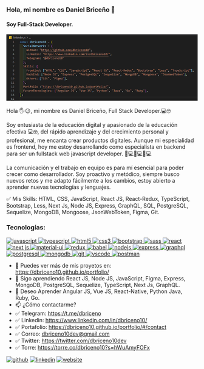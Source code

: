 ### Hola, mi nombre es Daniel Briceño 👋

#### Soy Full-Stack Developer.

<img src="./img/linkedin-baner.png"/>

Hola 🖐️😉, mi nombre es Daniel Briceño, Full Stack Developer.💻🤓

Soy entusiasta de la educación digital y apasionado de la educación efectiva 💻🤓, del rápido aprendizaje y del crecimiento personal y profesional, me encanta crear productos digitales. Aunque mi especialidad es frontend, hoy me estoy desarrollando como especialista en backend para ser un fullstack web javascript developer. 📲💻📲💻📲💻

La comunicación y el trabajo en equipo es para mí esencial para poder crecer como desarrollador. Soy proactivo y metódico, siempre busco nuevos retos y me adapto fácilmente a los cambios, estoy abierto a aprender nuevas tecnologías y lenguajes.

✅ Mis Skills: HTML, CSS, JavaScript, React JS, React-Redux, TypeScript, Bootstrap, Less, Next Js, Node JS, Express, GraphQL, SQL, PostgreSQL, Sequelize, MongoDB, Mongoose, JsonWebToken, Figma, Git.

<h3 align="left">Tecnologías:</h3>
<p align="left">  <a href="https://developer.mozilla.org/en-US/docs/Web/JavaScript" target="_blank"> <img src="https://upload.wikimedia.org/wikipedia/commons/thumb/9/99/Unofficial_JavaScript_logo_2.svg/1024px-Unofficial_JavaScript_logo_2.svg.png" alt="javascript" title="JavaScript" width="40" height="40"/> </a> 
<a href="https://www.typescriptlang.org/" target="_blank"> <img src="https://upload.wikimedia.org/wikipedia/commons/thumb/4/4c/Typescript_logo_2020.svg/1200px-Typescript_logo_2020.svg.png" alt="typescript" title="TypeScript" width="40" height="40"/> </a>
<a href="https://www.w3.org/html/" target="_blank"> <img src="https://upload.wikimedia.org/wikipedia/commons/thumb/3/38/HTML5_Badge.svg/600px-HTML5_Badge.svg.png" alt="html5" title="HTML5" width="40" height="40"/> </a>
<a href="https://www.w3schools.com/css/" target="_blank"> <img src="https://cdn4.iconfinder.com/data/icons/social-media-logos-6/512/121-css3-512.png" alt="css3" title="CSS3" width="40" height="40"/> </a> 
<a href="https://getbootstrap.com" target="_blank"> <img src="https://upload.wikimedia.org/wikipedia/commons/thumb/b/b2/Bootstrap_logo.svg/1024px-Bootstrap_logo.svg.png" alt="bootstrap" title="Bootstrap" width="40" height="40"/> </a> 
<a href="https://sass-lang.com" target="_blank"> <img src="https://upload.wikimedia.org/wikipedia/commons/thumb/9/96/Sass_Logo_Color.svg/1280px-Sass_Logo_Color.svg.png" alt="sass" title="Sass" width="40" height="40"/> </a>
<a href="https://reactjs.org/" target="_blank"> <img src="https://seeklogo.com/images/R/react-logo-7B3CE81517-seeklogo.com.png" alt="react" title="React Js" width="40" height="40"/> </a> 
<!-- <a href="https://reactnative.dev/" target="_blank"> <img src="https://reactnative.dev/img/header_logo.svg" alt="reactnative" width="40" height="40"/> </a>  -->
<a href="https://nextjs.org/" target="_blank"> <img src="https://upload.wikimedia.org/wikipedia/commons/thumb/8/8e/Nextjs-logo.svg/207px-Nextjs-logo.svg.png" alt="next js" title="Next Js" width="40" height="40"/> </a>
<a href="https://mui.com/" target="_blank"> <img src="https://dbriceno10.github.io/portfolio/static/media/material-ui-1.fd510ed8.svg" alt="material-ui" title="Material UI" width="40" height="40"/> </a>
<a href="https://redux.js.org" target="_blank"> <img src="https://seeklogo.com/images/R/redux-logo-9CA6836C12-seeklogo.com.png" alt="redux" title="Redux" width="40" height="40"/> </a> 
<a href="https://babeljs.io/" target="_blank"> <img src="https://www.vectorlogo.zone/logos/babeljs/babeljs-icon.svg" alt="babel" title="Babel" width="40" height="40"/> </a>
<a href="https://nodejs.org" target="_blank"> <img src="https://cdn.pixabay.com/photo/2015/04/23/17/41/node-js-736399_960_720.png" alt="nodejs" title="Node Js" height="40"/> </a>
<a href="https://expressjs.com" target="_blank"> <img src="https://i.cloudup.com/zfY6lL7eFa-3000x3000.png" alt="express" title="Express Js" height="40"/> </a>
<a href="https://graphql.org/" target="_blank"> <img src="https://upload.wikimedia.org/wikipedia/commons/thumb/1/17/GraphQL_Logo.svg/512px-GraphQL_Logo.svg.png?20161105194737" alt="graphql" title="GraphQL" height="40"/> </a>
<a href="https://www.postgresql.org" target="_blank"> <img src="https://upload.wikimedia.org/wikipedia/commons/thumb/2/29/Postgresql_elephant.svg/1200px-Postgresql_elephant.svg.png" alt="postgresql" title="PostgreSQL" width="40" height="40"/> </a>
<a href="https://www.mongodb.com/" target="_blank"> <img src="https://dbriceno10.github.io/portfolio/static/media/mongo.2a1528dd.png" alt="mongodb" title="MongoDB" width="40" height="40"/> </a>
<a href="https://git-scm.com/" target="_blank"> <img src="https://www.vectorlogo.zone/logos/git-scm/git-scm-icon.svg" alt="git" title="Git" width="40" height="40"/> </a> 
<a href="https://code.visualstudio.com/" target="_blank"> <img src="https://upload.wikimedia.org/wikipedia/commons/9/9a/Visual_Studio_Code_1.35_icon.svg" alt="vscode" title="VSCode" width="40" height="40"/> </a> 
<a href="https://postman.com" target="_blank"> <img src="https://www.vectorlogo.zone/logos/getpostman/getpostman-icon.svg" alt="postman" title="Postman" width="40" height="40"/> </a> 
<!-- <a href="https://mochajs.org" target="_blank"> <img src="https://www.vectorlogo.zone/logos/mochajs/mochajs-icon.svg" alt="mocha" width="40" height="40"/> </a> -->

</br>

- 🔭 Puedes ver más de mis proyetos en: https://dbriceno10.github.io/portfolio/
- 🌱 Sigo aprendiendo React JS, Node JS, JavaScript, Figma, Express, MongoDB, PostgreSQL, Sequelize, TypeScript, Next Js, GraphQL.
- 👯 Deseo Aprender Angular JS, Vue JS, React-Native, Python Java, Ruby, Go.
- 📫 ¿Cómo contactarme?
- ✅ Telegram: https://t.me/dbriceno
- ✅ Linkedin: https://www.linkedin.com/in/dbriceno10/
- ✅ Portafolio: https://dbriceno10.github.io/portfolio/#/contact
- ✅ Correo: dbriceno10dev@gmail.com
- ✅ Twitter: https://twitter.com/dbriceno10dev
- ✅ Torre: https://torre.co/dbriceno10?s=hWuAmyFOFx

[<img src='https://cdn.jsdelivr.net/npm/simple-icons@3.0.1/icons/github.svg' alt='github' height='40'>](https://github.com/dbriceno10) [<img src='https://cdn.jsdelivr.net/npm/simple-icons@3.0.1/icons/linkedin.svg' alt='linkedin' height='40'>](https://www.linkedin.com/in/dbriceno10/) [<img src='https://cdn.jsdelivr.net/npm/simple-icons@3.0.1/icons/icloud.svg' alt='website' height='40'>](https://dbriceno10.github.io/portfolio/#/contact)
